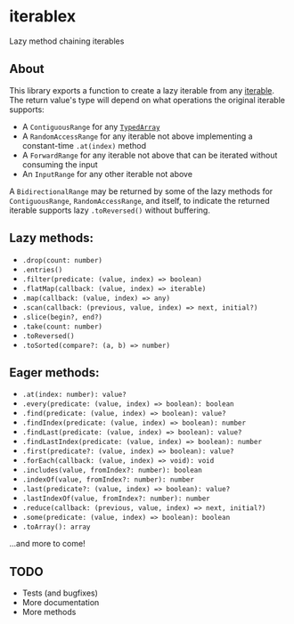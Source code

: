 # iterablex

Lazy method chaining iterables

## About

This library exports a function to create a lazy iterable from any [iterable](https://developer.mozilla.org/en-US/docs/Web/JavaScript/Reference/Iteration_protocols#the_iterable_protocol). The return value's type will depend on what operations the original iterable supports:

- A `ContiguousRange` for any [`TypedArray`](https://developer.mozilla.org/en-US/docs/Web/JavaScript/Reference/Global_Objects/TypedArray)
- A `RandomAccessRange` for any iterable not above implementing a constant-time `.at(index)` method
- A `ForwardRange` for any iterable not above that can be iterated without consuming the input
- An `InputRange` for any other iterable not above

A `BidirectionalRange` may be returned by some of the lazy methods for `ContiguousRange`, `RandomAccessRange`, and itself, to indicate the returned iterable supports lazy `.toReversed()` without buffering.

## Lazy methods:

- `.drop(count: number)`
- `.entries()`
- `.filter(predicate: (value, index) => boolean)`
- `.flatMap(callback: (value, index) => iterable)`
- `.map(callback: (value, index) => any)`
- `.scan(callback: (previous, value, index) => next, initial?)`
- `.slice(begin?, end?)`
- `.take(count: number)`
- `.toReversed()`
- `.toSorted(compare?: (a, b) => number)`

## Eager methods:

- `.at(index: number): value?`
- `.every(predicate: (value, index) => boolean): boolean`
- `.find(predicate: (value, index) => boolean): value?`
- `.findIndex(predicate: (value, index) => boolean): number`
- `.findLast(predicate: (value, index) => boolean): value?`
- `.findLastIndex(predicate: (value, index) => boolean): number`
- `.first(predicate?: (value, index) => boolean): value?`
- `.forEach(callback: (value, index) => void): void`
- `.includes(value, fromIndex?: number): boolean`
- `.indexOf(value, fromIndex?: number): number`
- `.last(predicate?: (value, index) => boolean): value?`
- `.lastIndexOf(value, fromIndex?: number): number`
- `.reduce(callback: (previous, value, index) => next, initial?)`
- `.some(predicate: (value, index) => boolean): boolean`
- `.toArray(): array`

...and more to come!

## TODO

- Tests (and bugfixes)
- More documentation
- More methods
